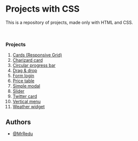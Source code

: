 # Projects with CSS
This is a repository of projects, made only with HTML and CSS.

<br>

### Projects
1. [Cards (Responsive Grid)](https://github.com/MrRedu/css-projects/tree/main/cards-responsive-grid_css)
2. [Charizard card](https://github.com/MrRedu/css-projects/tree/main/charizard-card_css)
4. [Circular progress bar](https://github.com/MrRedu/css-projects/tree/main/circular-progress-bar_css)
5. [Drag & drop](https://github.com/MrRedu/css-projects/tree/main/drag-%26-drop_css)
6. [Form login](https://github.com/MrRedu/css-projects/tree/main/form-login_css)
7. [Price table](https://github.com/MrRedu/css-projects/tree/main/price-table_css)
8. [Simple modal](https://github.com/MrRedu/css-projects/tree/main/simple-modal_css)
9. [Slider](https://github.com/MrRedu/css-projects/tree/main/slider_css)
10. [Twitter card](https://github.com/MrRedu/css-projects/tree/main/twitter-card_css)
11. [Vertical menu](https://github.com/MrRedu/css-projects/tree/main/vertical-menu_css)
12. [Weather widget](https://github.com/MrRedu/css-projects/tree/main/weather-widget_css)


## Authors
- [@MrRedu](https://www.github.com/mrredu)
